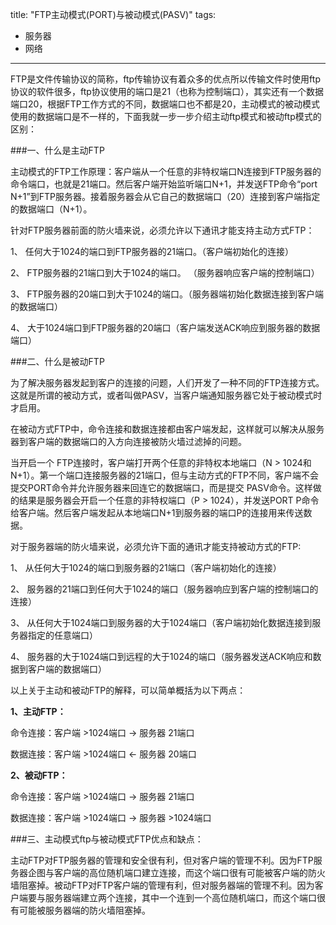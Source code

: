 title: "FTP主动模式(PORT)与被动模式(PASV)"
tags:
- 服务器
- 网络
---

FTP是文件传输协议的简称，ftp传输协议有着众多的优点所以传输文件时使用ftp协议的软件很多，ftp协议使用的端口是21（也称为控制端口），其实还有一个数据端口20，根据FTP工作方式的不同，数据端口也不都是20，主动模式的被动模式使用的数据端口是不一样的，下面我就一步一步介绍主动ftp模式和被动ftp模式的区别： 

###一、什么是主动FTP  

主动模式的FTP工作原理：客户端从一个任意的非特权端口N连接到FTP服务器的命令端口，也就是21端口。然后客户端开始监听端口N+1，并发送FTP命令“port N+1”到FTP服务器。接着服务器会从它自己的数据端口（20）连接到客户端指定的数据端口（N+1）。

针对FTP服务器前面的防火墙来说，必须允许以下通讯才能支持主动方式FTP：    

1、 任何大于1024的端口到FTP服务器的21端口。（客户端初始化的连接）  

2、 FTP服务器的21端口到大于1024的端口。 （服务器响应客户端的控制端口） 

3、 FTP服务器的20端口到大于1024的端口。（服务器端初始化数据连接到客户端的数据端口）

4、 大于1024端口到FTP服务器的20端口（客户端发送ACK响应到服务器的数据端口） 

###二、什么是被动FTP  

为了解决服务器发起到客户的连接的问题，人们开发了一种不同的FTP连接方式。这就是所谓的被动方式，或者叫做PASV，当客户端通知服务器它处于被动模式时才启用。

在被动方式FTP中，命令连接和数据连接都由客户端发起，这样就可以解决从服务器到客户端的数据端口的入方向连接被防火墙过滤掉的问题。

当开启一个 FTP连接时，客户端打开两个任意的非特权本地端口（N &gt; 1024和N+1）。第一个端口连接服务器的21端口，但与主动方式的FTP不同，客户端不会提交PORT命令并允许服务器来回连它的数据端口，而是提交 PASV命令。这样做的结果是服务器会开启一个任意的非特权端口（P &gt; 1024），并发送PORT P命令给客户端。然后客户端发起从本地端口N+1到服务器的端口P的连接用来传送数据。  

对于服务器端的防火墙来说，必须允许下面的通讯才能支持被动方式的FTP:     

1、 从任何大于1024的端口到服务器的21端口（客户端初始化的连接）  

2、 服务器的21端口到任何大于1024的端口（服务器响应到客户端的控制端口的连接） 

3、 从任何大于1024端口到服务器的大于1024端口（客户端初始化数据连接到服务器指定的任意端口）

4、 服务器的大于1024端口到远程的大于1024的端口（服务器发送ACK响应和数据到客户端的数据端口）

以上关于主动和被动FTP的解释，可以简单概括为以下两点：

**1、主动FTP：**

命令连接：客户端 &gt;1024端口 -&gt; 服务器 21端口  

数据连接：客户端 &gt;1024端口 <- 服务器 20端口 

**2、被动FTP：**

命令连接：客户端 >1024端口 -&gt; 服务器 21端口 

数据连接：客户端 &gt;1024端口 -&gt; 服务器 &gt;1024端口

###三、主动模式ftp与被动模式FTP优点和缺点：       

主动FTP对FTP服务器的管理和安全很有利，但对客户端的管理不利。因为FTP服务器企图与客户端的高位随机端口建立连接，而这个端口很有可能被客户端的防火墙阻塞掉。被动FTP对FTP客户端的管理有利，但对服务器端的管理不利。因为客户端要与服务器端建立两个连接，其中一个连到一个高位随机端口，而这个端口很有可能被服务器端的防火墙阻塞掉。